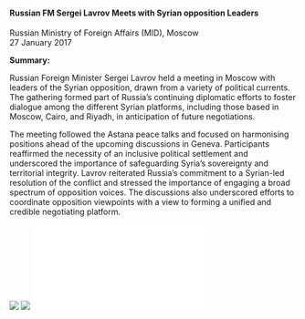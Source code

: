 <h4>Russian FM Sergei Lavrov Meets with Syrian opposition Leaders</h4>

Russian Ministry of Foreign Affairs (MID), Moscow<br>
27 January 2017

<b>Summary:</b>

Russian Foreign Minister Sergei Lavrov held a meeting in Moscow with leaders of the Syrian opposition, drawn from a variety of political currents. The gathering formed part of Russia’s continuing diplomatic efforts to foster dialogue among the different Syrian platforms, including those based in Moscow, Cairo, and Riyadh, in anticipation of future negotiations.

The meeting followed the Astana peace talks and focused on harmonising positions ahead of the upcoming discussions in Geneva. Participants reaffirmed the necessity of an inclusive political settlement and underscored the importance of safeguarding Syria’s sovereignty and territorial integrity. Lavrov reiterated Russia’s commitment to a Syrian-led resolution of the conflict and stressed the importance of engaging a broad spectrum of opposition voices. The discussions also underscored efforts to coordinate opposition viewpoints with a view to forming a unified and credible negotiating platform.

![](55.jpeg)
![](56.jpeg)
![](57.pdf)
<p></p>
